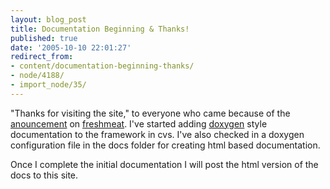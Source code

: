 ```yaml
---
layout: blog_post
title: Documentation Beginning & Thanks!
published: true
date: '2005-10-10 22:01:27'
redirect_from:
- content/documentation-beginning-thanks/
- node/4188/
- import_node/35/
---
```


"Thanks for visiting the site," to everyone who came because of the [anouncement](http://freshmeat.net/projects/emtpycrate/?branch_id=60911&release_id=208842) on [freshmeat](http://www.freshmeat.net). I've started adding [doxygen](http://www.doxygen.org) style documentation to the framework in cvs. I've also checked in a doxygen configuration file in the docs folder for creating html based documentation. 

Once I complete the initial documentation I will post the html version of the docs to this site.
